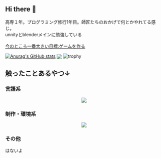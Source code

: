 ## Hi there 👋

高専１年。プログラミング修行1年目。師匠たちのおかげで何とかやれてる感じ。<br>unnityとblenderメインに勉強している<br><a href="https://codic.jp/"><br>今のところ一番大きい目標:ゲームを作る</br>

[![Anurag's GitHub stats](https://github-readme-stats.vercel.app/api?username=ruim5017&ja)](https://github.com/anuraghazra/github-readme-stats)
<img  align="center"  src="https://github-readme-stats.anuraghazra1.vercel.app/api/top-langs/?username=ruim5017&no-bg=true&no-frame=true&langs_count=30&hide=html,css&layout=compact"/>
![trophy](https://github-profile-trophy.vercel.app/?username=ruim5017)
<h2>触ったことあるやつ↓</h2>
<h3>言語系</h3>
<p align="center">
  <a href="https://skillicons.dev">
    <img src="https://skillicons.dev/icons?i=py,html,c,c++" />
  </a>
</p>
<h3>制作・環境系</h3>
<p align="center">
  <a href="https://skillicons.dev">
    <img src="https://skillicons.dev/icons?i=arduino,unity,blender,resperrypi" />
  </a>
</p>

<h3>その他</h3>
<p>はないよ</p>

